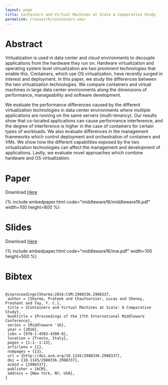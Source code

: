 ```yaml
---
layout: page
title: Containers and Virtual Machines at Scale A Comparative Study
permalink: /research/containers-vms/
---
```


# Abstract
Virtualization is used in data center and cloud environments to decouple
applications from the hardware they run on. Hardware virtualization
and operating system level virtualization are two prominent
technologies that enable this. Containers, which use OS virtualization,
have recently surged in interest and deployment. In this
paper, we study the differences between the two virtualization technologies.
We compare containers and virtual machines in large data
center environments along the dimensions of performance, manageability
and software development.

We evaluate the performance differences caused by the different
virtualization technologies in data center environments where multiple
applications are running on the same servers (multi-tenancy).
Our results show that co-located applications can cause performance
interference, and the degree of interference is higher in the case of
containers for certain types of workloads. We also evaluate differences
in the management frameworks which control deployment
and orchestration of containers and VMs. We show how the different
capabilities exposed by the two virtualization technologies can
affect the management and development of applications. Lastly, we
evaluate novel approaches which combine hardware and OS virtualization.

# Paper
Download [Here](http://mrlucasch.github.io/research/middleware16/middleware16.pdf)

{% include embedpaper.html code="middleware16/middleware16.pdf" width=100 height=800 %}

# Slides

Download [Here](http://mrlucasch.github.io/research/middleware16/mw.pdf)

{% include embedpaper.html code="middleware16/mw.pdf" width=100 height=500 %}

# Bibtex

<pre><code>
@inproceedings{Sharma:2016:CVM:2988336.2988337,
 author = {Sharma, Prateek and Chaufournier, Lucas and Shenoy, Prashant and Tay, Y. C.},
 title = {Containers and Virtual Machines at Scale: A Comparative Study},
 booktitle = {Proceedings of the 17th International Middleware Conference},
 series = {Middleware '16},
 year = {2016},
 isbn = {978-1-4503-4300-8},
 location = {Trento, Italy},
 pages = {1:1--1:13},
 articleno = {1},
 numpages = {13},
 url = {http://doi.acm.org/10.1145/2988336.2988337},
 doi = {10.1145/2988336.2988337},
 acmid = {2988337},
 publisher = {ACM},
 address = {New York, NY, USA},
} 
</code></pre>

